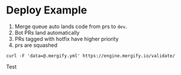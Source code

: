 # Deploy Example

1. Merge queue auto lands code from prs to `dev`.
2. Bot PRs land automatically
3. PRs tagged with hotfix have higher priority
4. prs are squashed

```
curl -F 'data=@.mergify.yml' https://engine.mergify.io/validate/
```

Test
